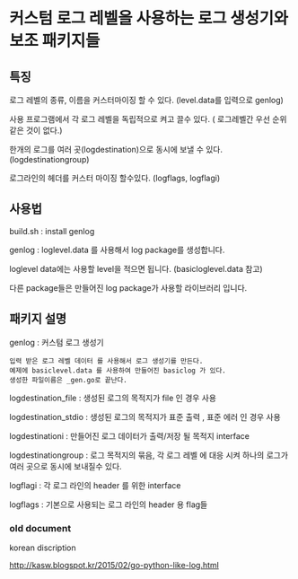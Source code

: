 # 커스텀 로그 레벨을 사용하는 로그 생성기와 보조 패키지들 


## 특징 

로그 레벨의 종류, 이름을 커스터마이징 할 수 있다. (level.data를 입력으로 genlog)

사용 프로그램에서 각 로그 레벨을 독립적으로 켜고 끌수 있다. ( 로그레벨간 우선 순위같은 것이 없다.)

한개의 로그를 여러 곳(logdestination)으로 동시에 보낼 수 있다. (logdestinationgroup)

로그라인의 헤더를 커스터 마이징 할수있다. (logflags, logflagi)

## 사용법 

build.sh : install genlog

genlog :  loglevel.data 를 사용해서 log package를 생성합니다. 

loglevel data에는 사용할 level을 적으면 됩니다. (basicloglevel.data 참고)

다른 package들은 만들어진 log package가 사용할 라이브러리 입니다. 

## 패키지 설명 

genlog : 커스텀 로그 생성기 

    입력 받은 로그 레벨 데이터 를 사용해서 로그 생성기를 만든다. 
    예제에 basiclevel.data 를 사용하여 만들어진 basiclog 가 있다. 
    생성한 파일이름은 _gen.go로 끝난다. 

logdestination_file : 생성된 로그의 목적지가 file 인 경우 사용 

logdestination_stdio : 생성된 로그의 목적지가 표준 출력 , 표준 에러 인 경우 사용 

logdestinationi : 만들어진 로그 데이터가 출력/저장 될 목적지 interface 

logdestinationgroup : 로그 목적지의 묶음, 각 로그 레벨 에 대응 시켜 하나의 로그가 여러 곳으로 동시에 보내질수 있다. 

logflagi : 각 로그 라인의 header 를 위한 interface 

logflags : 기본으로 사용되는 로그 라인의 header 용 flag들 


### old document 
korean discription

http://kasw.blogspot.kr/2015/02/go-python-like-log.html
